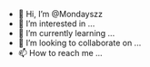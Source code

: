- 👋 Hi, I’m @Mondayszz
- 👀 I’m interested in ...
- 🌱 I’m currently learning ...
- 💞️ I’m looking to collaborate on ...
- 📫 How to reach me ...

<!---
Mondayszz/Mondayszz is a ✨ special ✨ repository because its `README.md` (this file) appears on your GitHub profile.
You can click the Preview link to take a look at your changes.
--->

